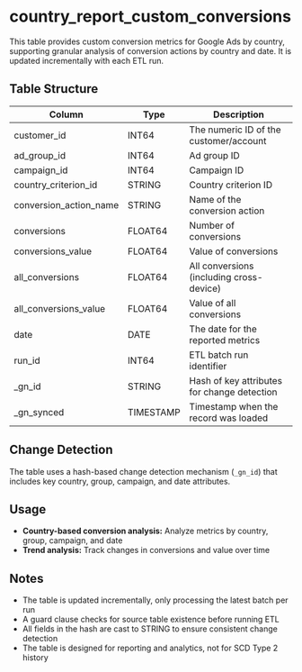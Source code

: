 # country_report_custom_conversions

This table provides custom conversion metrics for Google Ads by country, supporting granular analysis of conversion actions by country and date. It is updated incrementally with each ETL run.

## Table Structure

| Column                        | Type      | Description                                 |
|-------------------------------|-----------|---------------------------------------------|
| customer_id                   | INT64     | The numeric ID of the customer/account      |
| ad_group_id                   | INT64     | Ad group ID                                 |
| campaign_id                   | INT64     | Campaign ID                                 |
| country_criterion_id          | STRING    | Country criterion ID                        |
| conversion_action_name        | STRING    | Name of the conversion action               |
| conversions                   | FLOAT64   | Number of conversions                       |
| conversions_value             | FLOAT64   | Value of conversions                        |
| all_conversions               | FLOAT64   | All conversions (including cross-device)    |
| all_conversions_value         | FLOAT64   | Value of all conversions                    |
| date                          | DATE      | The date for the reported metrics           |
| run_id                        | INT64     | ETL batch run identifier                    |
| _gn_id                        | STRING    | Hash of key attributes for change detection |
| _gn_synced                    | TIMESTAMP | Timestamp when the record was loaded        |

## Change Detection

The table uses a hash-based change detection mechanism (`_gn_id`) that includes key country, group, campaign, and date attributes.

## Usage

- **Country-based conversion analysis:** Analyze metrics by country, group, campaign, and date
- **Trend analysis:** Track changes in conversions and value over time

## Notes

- The table is updated incrementally, only processing the latest batch per run
- A guard clause checks for source table existence before running ETL
- All fields in the hash are cast to STRING to ensure consistent change detection
- The table is designed for reporting and analytics, not for SCD Type 2 history 